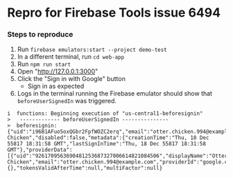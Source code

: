 # Repro for Firebase Tools issue 6494

### Steps to reproduce

1. Run `firebase emulators:start --project demo-test`
1. In a different terminal, run `cd web-app`
1. Run `npm run start`
1. Open "http://127.0.0.1:3000"
1. Click the "Sign in with Google" button
   - Sign in as expected
1. Logs in the terminal running the Firebase emulator should show that `beforeUserSignedIn` was triggered.
```shell
i  functions: Beginning execution of "us-central1-beforesignin"
>   ------------- beforeUserSignedIn --------------- 
>  beforesignin: {"uid":"i96B1AFuo5oxQGbr2FpfWOZC2erq","email":"otter.chicken.994@example.com","emailVerified":true,"displayName":"Otter Chicken","disabled":false,"metadata":{"creationTime":"Thu, 18 Dec 55817 18:31:58 GMT","lastSignInTime":"Thu, 18 Dec 55817 18:31:58 GMT"},"providerData":[{"uid":"9261709563690481253687327006614821084506","displayName":"Otter Chicken","email":"otter.chicken.994@example.com","providerId":"google.com"}],"customClaims":{},"tokensValidAfterTime":null,"multiFactor":null}
```